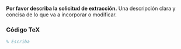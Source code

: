 **Por favor describa la solicitud de extracción.**
Una descripción clara y concisa de lo que va a incorporar o modificar.

### Código TeX

```tex
% Escriba 
```